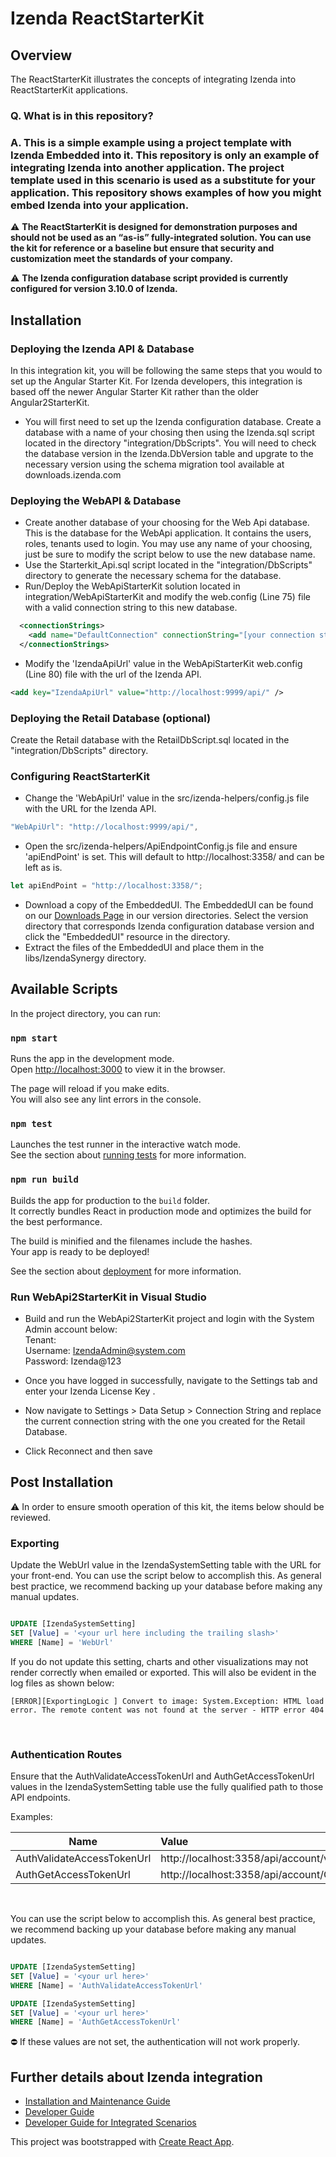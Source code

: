# Izenda ReactStarterKit

## Overview
The ReactStarterKit illustrates the concepts of integrating Izenda into ReactStarterKit applications.

### Q. What is in this repository?

### A. This is a simple example using a project template with Izenda Embedded into it. This repository is only an example of integrating Izenda into another application. The project template used in this scenario is used as a substitute for your application. This repository shows examples of how you might embed Izenda into your application.

 :warning: **The ReactStarterKit is designed for demonstration purposes and should not be used as an “as-is” fully-integrated solution. You can use the kit for reference or a baseline but ensure that security and customization meet the standards of your company.**


 :warning: **The Izenda configuration database script provided is currently configured for version 3.10.0 of Izenda.**

## Installation 
 
### Deploying the Izenda API & Database

In this integration kit, you will be following the same steps that you would to set up the Angular Starter Kit. For Izenda developers, this integration is based off the newer Angular Starter Kit rather than the older Angular2StarterKit.

- You will first need to set up the Izenda configuration database. Create a database with a name of your chosing then using the Izenda.sql script located in the directory "integration/DbScripts". You will need to check the database version in the Izenda.DbVersion table and upgrate to the necessary version using the schema migration tool available at downloads.izenda.com

### Deploying the WebAPI & Database
- Create another database of your choosing for the Web Api database. This is the database for the WebApi application. It contains the users, roles, tenants used to login. You may use any name of your choosing, just be sure to modify the script below to use the new database name.
- Use the  Starterkit_Api.sql script located in the "integration/DbScripts" directory to generate the necessary schema for the database. 
- Run/Deploy the WebApiStarterKit solution located in integration/WebApiStarterKit and modify the web.config (Line 75) file with a valid connection string to this new database.

```xml
  <connectionStrings>
    <add name="DefaultConnection" connectionString="[your connection string here]" providerName="System.Data.SqlClient" />
  </connectionStrings>
``` 
- Modify the 'IzendaApiUrl' value in the WebApiStarterKit web.config (Line 80) file with the url of the Izenda API.
```xml
<add key="IzendaApiUrl" value="http://localhost:9999/api/" />
```

### Deploying the Retail Database (optional)
Create the Retail database with the RetailDbScript.sql located in the "integration/DbScripts" directory.

### Configuring ReactStarterKit
- Change the 'WebApiUrl' value in the src/izenda-helpers/config.js file with the URL for the Izenda API. 

```javascript
"WebApiUrl": "http://localhost:9999/api/",
``` 
- Open the src/izenda-helpers/ApiEndpointConfig.js  file and ensure 'apiEndPoint' is set. This will default to http://localhost:3358/ and can be left as is. 

```javascript
let apiEndPoint = "http://localhost:3358/";
``` 
- Download a copy of the EmbeddedUI. The EmbeddedUI can be found on our <a href="https://downloads.izenda.com/">Downloads Page</a> in our version directories. Select the version directory that corresponds Izenda configuration database version and click the "EmbeddedUI" resource in the directory. 
- Extract the files of the EmbeddedUI and place them in the libs/IzendaSynergy directory.

## Available Scripts

In the project directory, you can run:

### `npm start`

Runs the app in the development mode.<br />
Open [http://localhost:3000](http://localhost:3000) to view it in the browser.

The page will reload if you make edits.<br />
You will also see any lint errors in the console.

### `npm test`

Launches the test runner in the interactive watch mode.<br />
See the section about [running tests](https://facebook.github.io/create-react-app/docs/running-tests) for more information.

### `npm run build`

Builds the app for production to the `build` folder.<br />
It correctly bundles React in production mode and optimizes the build for the best performance.

The build is minified and the filenames include the hashes.<br />
Your app is ready to be deployed!

See the section about [deployment](https://facebook.github.io/create-react-app/docs/deployment) for more information.

### Run WebApi2StarterKit in Visual Studio
- Build and run the WebApi2StarterKit project and login with the System Admin account below:<br />
   Tenant: <br />
   Username: IzendaAdmin@system.com<br />
   Password: Izenda@123<br />

- Once you have logged in successfully, navigate to the Settings tab and enter your Izenda License Key .
- Now navigate to Settings > Data Setup > Connection String and replace the current connection string with the one you created for the Retail Database.

- Click Reconnect and then save


## Post Installation

 :warning: In order to ensure smooth operation of this kit, the items below should be reviewed.
 
 
### Exporting

Update the WebUrl value in the IzendaSystemSetting table with the URL for your front-end. You can use the script below to accomplish this. As general best practice, we recommend backing up your database before making any manual updates.

```sql

UPDATE [IzendaSystemSetting]
SET [Value] = '<your url here including the trailing slash>'
WHERE [Name] = 'WebUrl'

``` 

If you do not update this setting, charts and other visualizations may not render correctly when emailed or exported. This will also be evident in the log files as shown below:

`[ERROR][ExportingLogic ] Convert to image:
System.Exception: HTML load error. The remote content was not found at the server - HTTP error 404`

</br>

### Authentication Routes

Ensure that the AuthValidateAccessTokenUrl and AuthGetAccessTokenUrl values in the IzendaSystemSetting table use the fully qualified path to those API endpoints. 

Examples:

| Name                       | Value                                                   | 
| -------------------------- |:--------------------------------------------------------|
| AuthValidateAccessTokenUrl |http://localhost:3358/api/account/validateIzendaAuthToken|
| AuthGetAccessTokenUrl      |http://localhost:3358/api/account/GetIzendaAccessToken   |

</br>

You can use the script below to accomplish this. As general best practice, we recommend backing up your database before making any manual updates.

```sql

UPDATE [IzendaSystemSetting]
SET [Value] = '<your url here>'
WHERE [Name] = 'AuthValidateAccessTokenUrl'

UPDATE [IzendaSystemSetting]
SET [Value] = '<your url here>'
WHERE [Name] = 'AuthGetAccessTokenUrl'

``` 

:no_entry: If these values are not set, the authentication will not work properly.

## Further details about Izenda integration

- <a href="https://www.izenda.com/docs/install/.install.html">Installation and Maintenance Guide<a/>
- <a href="https://www.izenda.com/docs/dev/.developer_guide.html">Developer Guide</a>
- <a href="https://www.izenda.com/docs/dev/.developer_guide_integrated_scenarios.html">Developer Guide for Integrated Scenarios</a>

This project was bootstrapped with [Create React App](https://github.com/facebook/create-react-app).
